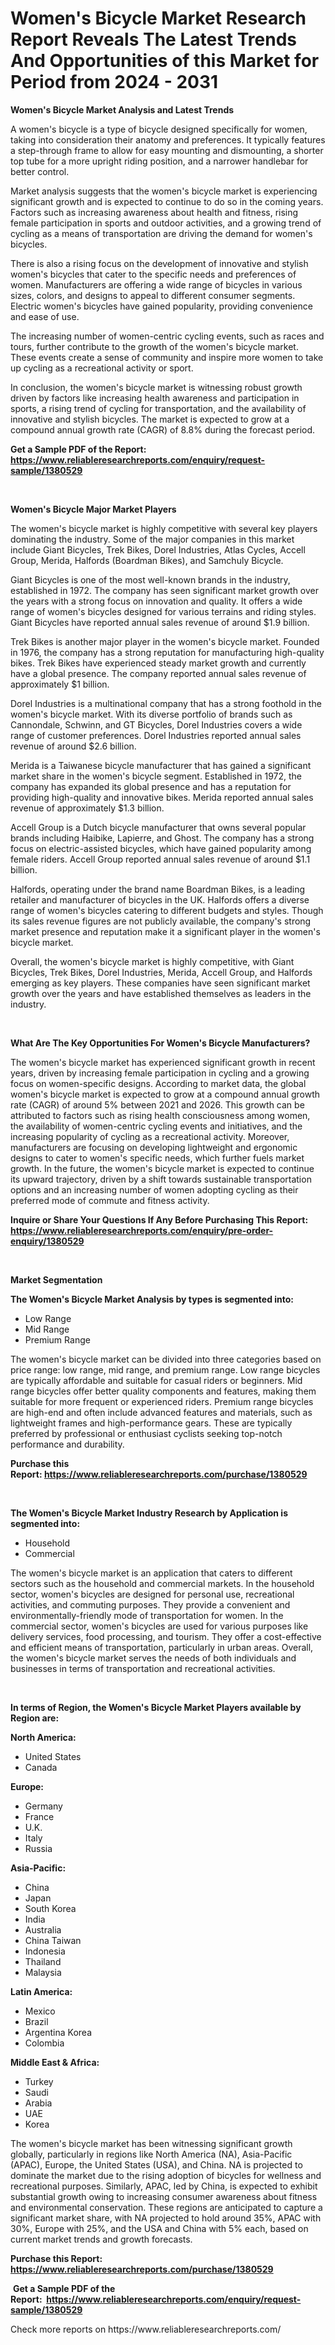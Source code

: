 <p><h1>Women's Bicycle Market Research Report Reveals The Latest Trends And Opportunities of this Market for Period from 2024 - 2031</h1></p><p><strong>Women's Bicycle Market Analysis and Latest Trends</strong></p>
<p><p>A women's bicycle is a type of bicycle designed specifically for women, taking into consideration their anatomy and preferences. It typically features a step-through frame to allow for easy mounting and dismounting, a shorter top tube for a more upright riding position, and a narrower handlebar for better control.</p><p>Market analysis suggests that the women's bicycle market is experiencing significant growth and is expected to continue to do so in the coming years. Factors such as increasing awareness about health and fitness, rising female participation in sports and outdoor activities, and a growing trend of cycling as a means of transportation are driving the demand for women's bicycles.</p><p>There is also a rising focus on the development of innovative and stylish women's bicycles that cater to the specific needs and preferences of women. Manufacturers are offering a wide range of bicycles in various sizes, colors, and designs to appeal to different consumer segments. Electric women's bicycles have gained popularity, providing convenience and ease of use.</p><p>The increasing number of women-centric cycling events, such as races and tours, further contribute to the growth of the women's bicycle market. These events create a sense of community and inspire more women to take up cycling as a recreational activity or sport.</p><p>In conclusion, the women's bicycle market is witnessing robust growth driven by factors like increasing health awareness and participation in sports, a rising trend of cycling for transportation, and the availability of innovative and stylish bicycles. The market is expected to grow at a compound annual growth rate (CAGR) of 8.8% during the forecast period.</p></p>
<p><strong>Get a Sample PDF of the Report:&nbsp; <a href="https://www.reliableresearchreports.com/enquiry/request-sample/1380529">https://www.reliableresearchreports.com/enquiry/request-sample/1380529</a></strong></p>
<p>&nbsp;</p>
<p><strong>Women's Bicycle Major Market Players</strong></p>
<p><p>The women's bicycle market is highly competitive with several key players dominating the industry. Some of the major companies in this market include Giant Bicycles, Trek Bikes, Dorel Industries, Atlas Cycles, Accell Group, Merida, Halfords (Boardman Bikes), and Samchuly Bicycle.</p><p>Giant Bicycles is one of the most well-known brands in the industry, established in 1972. The company has seen significant market growth over the years with a strong focus on innovation and quality. It offers a wide range of women's bicycles designed for various terrains and riding styles. Giant Bicycles have reported annual sales revenue of around $1.9 billion.</p><p>Trek Bikes is another major player in the women's bicycle market. Founded in 1976, the company has a strong reputation for manufacturing high-quality bikes. Trek Bikes have experienced steady market growth and currently have a global presence. The company reported annual sales revenue of approximately $1 billion.</p><p>Dorel Industries is a multinational company that has a strong foothold in the women's bicycle market. With its diverse portfolio of brands such as Cannondale, Schwinn, and GT Bicycles, Dorel Industries covers a wide range of customer preferences. Dorel Industries reported annual sales revenue of around $2.6 billion.</p><p>Merida is a Taiwanese bicycle manufacturer that has gained a significant market share in the women's bicycle segment. Established in 1972, the company has expanded its global presence and has a reputation for providing high-quality and innovative bikes. Merida reported annual sales revenue of approximately $1.3 billion.</p><p>Accell Group is a Dutch bicycle manufacturer that owns several popular brands including Haibike, Lapierre, and Ghost. The company has a strong focus on electric-assisted bicycles, which have gained popularity among female riders. Accell Group reported annual sales revenue of around $1.1 billion.</p><p>Halfords, operating under the brand name Boardman Bikes, is a leading retailer and manufacturer of bicycles in the UK. Halfords offers a diverse range of women's bicycles catering to different budgets and styles. Though its sales revenue figures are not publicly available, the company's strong market presence and reputation make it a significant player in the women's bicycle market.</p><p>Overall, the women's bicycle market is highly competitive, with Giant Bicycles, Trek Bikes, Dorel Industries, Merida, Accell Group, and Halfords emerging as key players. These companies have seen significant market growth over the years and have established themselves as leaders in the industry.</p></p>
<p>&nbsp;</p>
<p><strong>What Are The Key Opportunities For Women's Bicycle Manufacturers?</strong></p>
<p><p>The women's bicycle market has experienced significant growth in recent years, driven by increasing female participation in cycling and a growing focus on women-specific designs. According to market data, the global women's bicycle market is expected to grow at a compound annual growth rate (CAGR) of around 5% between 2021 and 2026. This growth can be attributed to factors such as rising health consciousness among women, the availability of women-centric cycling events and initiatives, and the increasing popularity of cycling as a recreational activity. Moreover, manufacturers are focusing on developing lightweight and ergonomic designs to cater to women's specific needs, which further fuels market growth. In the future, the women's bicycle market is expected to continue its upward trajectory, driven by a shift towards sustainable transportation options and an increasing number of women adopting cycling as their preferred mode of commute and fitness activity.</p></p>
<p><strong>Inquire or Share Your Questions If Any Before Purchasing This Report: <a href="https://www.reliableresearchreports.com/enquiry/pre-order-enquiry/1380529">https://www.reliableresearchreports.com/enquiry/pre-order-enquiry/1380529</a></strong></p>
<p>&nbsp;</p>
<p><strong>Market Segmentation</strong></p>
<p><strong>The Women's Bicycle Market Analysis by types is segmented into:</strong></p>
<p><ul><li>Low Range</li><li>Mid Range</li><li>Premium Range</li></ul></p>
<p><p>The women's bicycle market can be divided into three categories based on price range: low range, mid range, and premium range. Low range bicycles are typically affordable and suitable for casual riders or beginners. Mid range bicycles offer better quality components and features, making them suitable for more frequent or experienced riders. Premium range bicycles are high-end and often include advanced features and materials, such as lightweight frames and high-performance gears. These are typically preferred by professional or enthusiast cyclists seeking top-notch performance and durability.</p></p>
<p><strong>Purchase this Report:&nbsp;<a href="https://www.reliableresearchreports.com/purchase/1380529">https://www.reliableresearchreports.com/purchase/1380529</a></strong></p>
<p>&nbsp;</p>
<p><strong>The Women's Bicycle Market Industry Research by Application is segmented into:</strong></p>
<p><ul><li>Household</li><li>Commercial</li></ul></p>
<p><p>The women's bicycle market is an application that caters to different sectors such as the household and commercial markets. In the household sector, women's bicycles are designed for personal use, recreational activities, and commuting purposes. They provide a convenient and environmentally-friendly mode of transportation for women. In the commercial sector, women's bicycles are used for various purposes like delivery services, food processing, and tourism. They offer a cost-effective and efficient means of transportation, particularly in urban areas. Overall, the women's bicycle market serves the needs of both individuals and businesses in terms of transportation and recreational activities.</p></p>
<p>&nbsp;</p>
<p><strong>In terms of Region, the Women's Bicycle Market Players available by Region are:</strong></p>
<p>
    <p> <strong> North America: </strong>
        <ul>
            <li>United States</li>
            <li>Canada</li>
        </ul>
        </p> 
    <p> <strong> Europe: </strong>
        <ul>
            <li>Germany</li>
            <li>France</li>
            <li>U.K.</li>
            <li>Italy</li>
            <li>Russia</li>
        </ul>
        </p> 
    <p> <strong> Asia-Pacific: </strong>
        <ul>
            <li>China</li>
            <li>Japan</li>
            <li>South Korea</li>
            <li>India</li>
            <li>Australia</li>
            <li>China Taiwan</li>
            <li>Indonesia</li>
            <li>Thailand</li>
            <li>Malaysia</li>
        </ul>
        </p> 
    <p> <strong> Latin America: </strong>
        <ul>
            <li>Mexico</li>
            <li>Brazil</li>
            <li>Argentina Korea</li>
            <li>Colombia</li>
        </ul>
        </p> 
    <p> <strong> Middle East & Africa: </strong>
        <ul>
            <li>Turkey</li>
            <li>Saudi</li>
            <li>Arabia</li>
            <li>UAE</li>
            <li>Korea</li>
        </ul>
    </p>
    </p>
<p><p>The women's bicycle market has been witnessing significant growth globally, particularly in regions like North America (NA), Asia-Pacific (APAC), Europe, the United States (USA), and China. NA is projected to dominate the market due to the rising adoption of bicycles for wellness and recreational purposes. Similarly, APAC, led by China, is expected to exhibit substantial growth owing to increasing consumer awareness about fitness and environmental conservation. These regions are anticipated to capture a significant market share, with NA projected to hold around 35%, APAC with 30%, Europe with 25%, and the USA and China with 5% each, based on current market trends and growth forecasts.</p></p>
<p><strong>Purchase this Report: <a href="https://www.reliableresearchreports.com/purchase/1380529">https://www.reliableresearchreports.com/purchase/1380529</a></strong></p>
<p>&nbsp;<strong>Get a Sample PDF of the Report:&nbsp;&nbsp;<a href="https://www.reliableresearchreports.com/enquiry/request-sample/1380529">https://www.reliableresearchreports.com/enquiry/request-sample/1380529</a></strong></p>
<p><strong></strong></p>
<p>Check more reports on https://www.reliableresearchreports.com/</p>